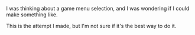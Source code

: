 I was thinking about a game menu selection, and I was wondering if I could make something like.

This is the attempt I made, but I'm not sure if it's the best way to do it.
